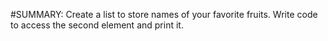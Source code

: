 #SUMMARY:
Create a list to store names of your favorite fruits. Write code to access the second element and print it.
